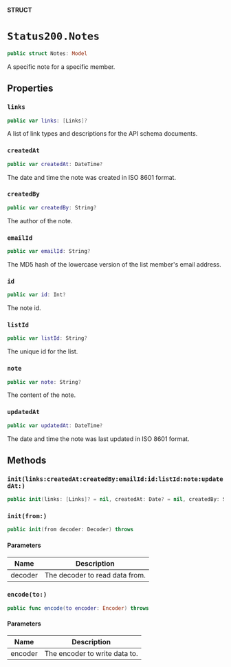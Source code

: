 **STRUCT**

# `Status200.Notes`

```swift
public struct Notes: Model
```

A specific note for a specific member.

## Properties
### `links`

```swift
public var links: [Links]?
```

A list of link types and descriptions for the API schema documents.

### `createdAt`

```swift
public var createdAt: DateTime?
```

The date and time the note was created in ISO 8601 format.

### `createdBy`

```swift
public var createdBy: String?
```

The author of the note.

### `emailId`

```swift
public var emailId: String?
```

The MD5 hash of the lowercase version of the list member's email address.

### `id`

```swift
public var id: Int?
```

The note id.

### `listId`

```swift
public var listId: String?
```

The unique id for the list.

### `note`

```swift
public var note: String?
```

The content of the note.

### `updatedAt`

```swift
public var updatedAt: DateTime?
```

The date and time the note was last updated in ISO 8601 format.

## Methods
### `init(links:createdAt:createdBy:emailId:id:listId:note:updatedAt:)`

```swift
public init(links: [Links]? = nil, createdAt: Date? = nil, createdBy: String? = nil, emailId: String? = nil, id: Int? = nil, listId: String? = nil, note: String? = nil, updatedAt: Date? = nil)
```

### `init(from:)`

```swift
public init(from decoder: Decoder) throws
```

#### Parameters

| Name | Description |
| ---- | ----------- |
| decoder | The decoder to read data from. |

### `encode(to:)`

```swift
public func encode(to encoder: Encoder) throws
```

#### Parameters

| Name | Description |
| ---- | ----------- |
| encoder | The encoder to write data to. |